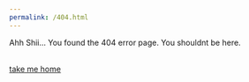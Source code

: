 ```yaml
---
permalink: /404.html
---
```


<!doctype html>
<html lang="en">
	<head>
		<meta charset="UTF-8" />
		<meta name="description" content="Contonium App" />
		<meta name="viewport" content="width=device-width" />
		<link rel="icon" type="image/svg+xml" href="/favicon.svg" />
		<link href="https://css.gg/css" rel="stylesheet" />
		<link href="https://fonts.googleapis.com/css2?family=Material+Symbols+Outlined" rel="stylesheet" />
		<ViewTransitions />
		<title>404</title>
		<script src="../java/hello.js"></script>
		<script defer data-domain="conotoium.github.io/portfolio" src="https://plausible.io/js/script.js"></script>
	</head>
	<body>
		<p>Ahh Shii... You found the 404 error page. You shouldnt be here.</p>
        <br>
        <a href="/Portfolio" class="nav-link">take me home</a>
	</body>
</html>